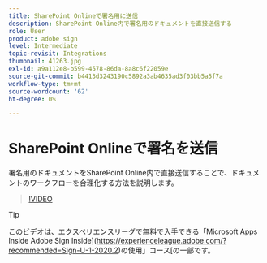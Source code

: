 ```yaml
---
title: SharePoint Onlineで署名用に送信
description: SharePoint Online内で署名用のドキュメントを直接送信する
role: User
product: adobe sign
level: Intermediate
topic-revisit: Integrations
thumbnail: 41263.jpg
exl-id: a9a112e8-b599-4578-86da-8a8c6f22059e
source-git-commit: b4413d3243190c5892a3ab4635ad3f03bb5a5f7a
workflow-type: tm+mt
source-wordcount: '62'
ht-degree: 0%

---
```


# SharePoint Onlineで署名を送信

署名用のドキュメントをSharePoint Online内で直接送信することで、ドキュメントのワークフローを合理化する方法を説明します。

>[!VIDEO](https://video.tv.adobe.com/v/41263?hidetitle=true)

>[!TIP]
>
>このビデオは、エクスペリエンスリーグで無料で入手できる「Microsoft Apps Inside Adobe Sign Inside](https://experienceleague.adobe.com/?recommended=Sign-U-1-2020.2)の使用」コース[の一部です。
